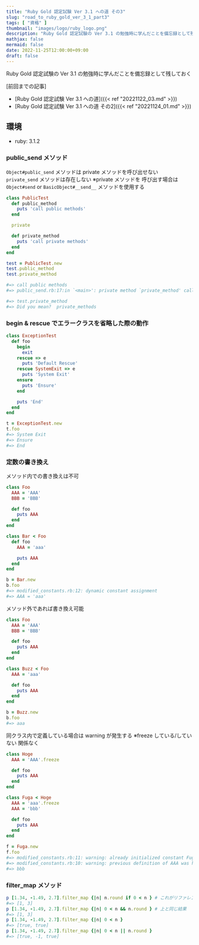 ```yaml
---
title: "Ruby Gold 認定試験 Ver 3.1 への道 その3"
slug: "road_to_ruby_gold_ver_3_1_part3"
tags: [ "資格" ]
thumbnail: "images/logo/ruby_logo.png"
description: "Ruby Gold 認定試験の Ver 3.1 の勉強時に学んだことを備忘録として残しておく"
mathjax: false
mermaid: false
date: 2022-11-25T12:00:00+09:00
draft: false
---
```


Ruby Gold 認定試験の Ver 3.1 の勉強時に学んだことを備忘録として残しておく

[前回までの記事]

* [Ruby Gold 認定試験 Ver 3.1 への道]({{< ref "20221122_03.md" >}})
* [Ruby Gold 認定試験 Ver 3.1 への道 その2]({{< ref "20221124_01.md" >}})

## 環境

* ruby: 3.1.2

### public_send メソッド

`Object#public_send` メソッドは private メソッドを呼び出せない  
`private_send` メソッドは存在しない ※private メソッドを 
呼び出す場合は `Object#send` or `BasicObject#__send__` メソッドを使用する

```rb
class PublicTest
  def public_method
    puts 'call public methods'
  end

  private

  def private_method
    puts 'call private methods'
  end
end

test = PublicTest.new
test.public_method
test.private_method

#=> call public methods
#=> public_send.rb:17:in `<main>': private method `private_method' called for #<PublicTest:0x00000001046769e8> (NoMethodError)

#=> test.private_method
#=> Did you mean?  private_methods
```

### begin & rescue でエラークラスを省略した際の動作

```rb
class ExceptionTest
  def foo
    begin
      exit
    rescue => e
      puts 'Default Rescue'
    rescue SystemExit => e
      puts 'System Exit'
    ensure
      puts 'Ensure'
    end

    puts 'End'
  end
end

t = ExceptionTest.new
t.foo
#=> System Exit
#=> Ensure
#=> End
```

### 定数の書き換え

メソッド内での書き換えは不可

```rb
class Foo
  AAA = 'AAA'
  BBB = 'BBB'

  def foo
    puts AAA
  end
end

class Bar < Foo
  def foo
    AAA = 'aaa'

    puts AAA
  end
end

b = Bar.new
b.foo
#=> modified_constants.rb:12: dynamic constant assignment
#=> AAA = 'aaa'
```

メソッド外であれば書き換え可能

```rb
class Foo
  AAA = 'AAA'
  BBB = 'BBB'

  def foo
    puts AAA
  end
end

class Buzz < Foo
  AAA = 'aaa'

  def foo
    puts AAA
  end
end

b = Buzz.new
b.foo
#=> aaa
```

同クラス内で定義している場合は warning が発生する ※freeze している/していない 関係なく

```rb:modified_constants.rb
class Hoge
  AAA = 'AAA'.freeze

  def foo
    puts AAA
  end
end

class Fuga < Hoge
  AAA = 'aaa'.freeze
  AAA = 'bbb'

  def foo
    puts AAA
  end
end

f = Fuga.new
f.foo
#=> modified_constants.rb:11: warning: already initialized constant Fuga::AAA
#=> modified_constants.rb:10: warning: previous definition of AAA was here
#=> bbb
```

### filter_map メソッド

```rb
p [1.34, -1.49, 2.7].filter_map {|n| n.round if 0 < n } # これがリファレンスにも乗っているパターン
#=> [1, 3]
p [1.34, -1.49, 2.7].filter_map {|n| 0 < n && n.round } # 上と同じ結果
#=> [1, 3]
p [1.34, -1.49, 2.7].filter_map {|n| 0 < n }
#=> [true, true]
p [1.34, -1.49, 2.7].filter_map {|n| 0 < n || n.round }
#=> [true, -1, true]
```
